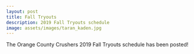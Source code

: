 ```yaml
---
layout: post
title: Fall Tryouts
description: 2019 Fall Tryouts schedule
image: assets/images/taran_kaden.jpg
---
```


The Orange County Crushers 2019 Fall Tryouts schedule has been posted!


